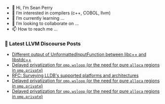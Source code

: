 - 👋 Hi, I’m Sean Perry
- 👀 I’m interested in compilers (c++, COBOL, llvm)
- 🌱 I’m currently learning ...
- 💞️ I’m looking to collaborate on ...
- 📫 How to reach me ...

<!---
s66perry/s66perry is a ✨ special ✨ repository because its `README.md` (this file) appears on your GitHub profile.
You can click the Preview link to take a look at your changes.
--->
### 📕 Latest LLVM Discourse Posts

<!-- DISCOURSE-LLVM:START -->
- [Different output of UnformattedInputFunction between libc++ and libstdc++](https://discourse.llvm.org/t/different-output-of-unformattedinputfunction-between-libc-and-libstdc/83963#post_4)
- [Delayed privatization for `omp.wsloop` &lpar;or the need for pure `alloca` regions in `omp.private`&rpar;](https://discourse.llvm.org/t/delayed-privatization-for-omp-wsloop-or-the-need-for-pure-alloca-regions-in-omp-private/83989#post_3)
- [RFC: Surveying LLDB&#39;s supported platforms and architectures](https://discourse.llvm.org/t/rfc-surveying-lldbs-supported-platforms-and-architectures/83978#post_6)
- [Delayed privatization for `omp.wsloop` &lpar;or the need for pure `alloca` regions in `omp.private`&rpar;](https://discourse.llvm.org/t/delayed-privatization-for-omp-wsloop-or-the-need-for-pure-alloca-regions-in-omp-private/83989#post_2)
- [Delayed privatization for `omp.wsloop` &lpar;or the need for pure `alloca` regions in `omp.private`&rpar;](https://discourse.llvm.org/t/delayed-privatization-for-omp-wsloop-or-the-need-for-pure-alloca-regions-in-omp-private/83989#post_1)
<!-- DISCOURSE-LLVM:END -->

